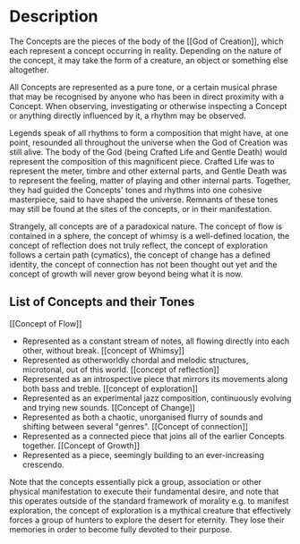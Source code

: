 # Description
The Concepts are the pieces of the body of the [[God of Creation]], which each represent a concept occurring in reality. Depending on the nature of the concept, it may take the form of a creature, an object or something else altogether.

All Concepts are represented as a pure tone, or a certain musical phrase that may be recognised by anyone who has been in direct proximity with a Concept. When observing, investigating or otherwise inspecting a Concept or anything directly influenced by it, a rhythm may be observed.

Legends speak of all rhythms to form a composition that might have, at one point, resounded all throughout the universe when the God of Creation was still alive. The body of the God (being Crafted Life and Gentle Death) would represent the composition of this magnificent piece. Crafted Life was to represent the meter, timbre and other external parts, and Gentle Death was to represent the feeling, matter of playing and other internal parts. Together, they had guided the Concepts' tones and rhythms into one cohesive masterpiece, said to have shaped the universe.
Remnants of these tones may still be found at the sites of the concepts, or in their manifestation.

Strangely, all concepts are of a paradoxical nature. The concept of flow is contained in a sphere, the concept of whimsy is a well-defined location, the concept of reflection does not truly reflect, the concept of exploration follows a certain path (cymatics), the concept of change has a defined identity, the concept of connection has not been thought out yet and the concept of growth will never grow beyond being what it is now.

## List of Concepts and their Tones
[[Concept of Flow]]
- Represented as a constant stream of notes, all flowing directly into each other, without break.
[[concept of Whimsy]]
- Represented as otherworldly chordal and melodic structures, microtonal, out of this world.
[[concept of reflection]]
- Represented as an introspective piece that mirrors its movements along both bass and treble.
[[concept of exploration]]
- Represented as an experimental jazz composition, continuously evolving and trying new sounds.
[[Concept of Change]]
- Represented as both a chaotic, unorganised flurry of sounds and shifting between several "genres".
[[Concept of connection]]
- Represented as a connected piece that joins all of the earlier Concepts together.
[[Concept of Growth]]
- Represented as a piece, seemingly building to an ever-increasing crescendo.

Note that the concepts essentially pick a group, association or other physical manifestation to execute their fundamental desire, and note that this operates outside of the standard framework of morality e.g. to manifest exploration, the concept of exploration is a mythical creature that effectively forces a group of hunters to explore the desert for eternity. They lose their memories in order to become fully devoted to their purpose.